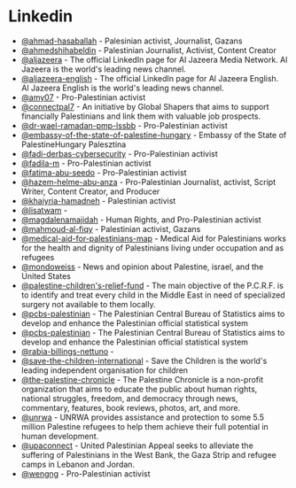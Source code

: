 # Linkedin


- [@ahmad-hasaballah](https://www.linkedin.com/in/ahmad-hasaballah-4958b3230/) - Palesinian activist, Journalist, Gazans
- [@ahmedshihabeldin](https://www.linkedin.com/in/ahmedshihabeldin) - Palestinian Journalist, Activist, Content Creator
- [@aljazeera](https://www.linkedin.com/company/aljazeera/) - The official LinkedIn page for Al Jazeera Media Network. Al Jazeera is the world's leading news channel.
- [@aljazeera-english](https://www.linkedin.com/showcase/aljazeera-english/) - The official LinkedIn page for Al Jazeera English. Al Jazeera English is the world's leading news channel.
- [@amy07](https://www.linkedin.com/in/amy07) - Pro-Palestinian activist
- [@connectpal7](https://www.linkedin.com/company/connectpal7) - An initiative by Global Shapers that aims to support financially Palestinians and link them with valuable job prospects.
- [@dr-wael-ramadan-pmp-lssbb](https://www.linkedin.com/in/dr-wael-ramadan-pmp-lssbb) - Pro-Palestinian activist
- [@embassy-of-the-state-of-palestine-hungary](https://www.linkedin.com/company/embassy-of-the-state-of-palestine-hungary/) -  Embassy of the State of PalestineHungary Palesztina
- [@fadi-derbas-cybersecurity](https://www.linkedin.com/in/fadi-derbas-cybersecurity/) - Pro-Palestinian activist
- [@fadila-m](https://www.linkedin.com/in/fadila-m-b6bb128/) - Pro-Palestinian activist
- [@fatima-abu-seedo](https://www.linkedin.com/in/fatima-abu-seedo-3a598b26/) - Pro-Palestinian activist
- [@hazem-helme-abu-anza](https://www.linkedin.com/in/hazem-helme-abu-anza-122463ba) - Pro-Palestinian Journalist, activist, Script Writer, Content Creator, and Producer
- [@khaiyria-hamadneh](https://www.linkedin.com/in/khaiyria-hamadneh-99471157/) - Palestinian activist
- [@lisatwam](https://www.linkedin.com/in/lisatwam) -
- [@magdalenamajidah](https://www.linkedin.com/in/magdalenamajidah) - Human Rights, and Pro-Palestinian activist
- [@mahmoud-al-fiqy](https://www.linkedin.com/in/mahmoud-al-fiqy-861541b1/) - Palestinian activist, Gazans
- [@medical-aid-for-palestinians-map](https://www.linkedin.com/company/medical-aid-for-palestinians-map-/) - Medical Aid for Palestinians works for the health and dignity of Palestinians living under occupation and as refugees
- [@mondoweiss](https://www.linkedin.com/company/mondoweiss) - News and opinion about Palestine, israel, and the United States
- [@palestine-children's-relief-fund](https://www.linkedin.com/company/palestine-children's-relief-fund/) - The main objective of the P.C.R.F. is to identify and treat every child in the Middle East in need of specialized surgery not available to them locally.
- [@pcbs-palestinian](https://www.linkedin.com/in/pcbs-palestinian-05b630135) - The Palestinian Central Bureau of Statistics aims to develop and enhance the Palestinian official statistical system
- [@pcbs-palestinian](https://www.linkedin.com/in/pcbs-palestinian-05b630135/) - The Palestinian Central Bureau of Statistics aims to develop and enhance the Palestinian official statistical system
- [@rabia-billings-nettuno](https://www.linkedin.com/in/rabia-billings-nettuno-🍉-75784226) -
- [@save-the-children-international](https://www.linkedin.com/company/save-the-children-international/) - Save the Children is the world's leading independent organisation for children
- [@the-palestine-chronicle](https://www.linkedin.com/company/the-palestine-chronicle/) - The Palestine Chronicle is a non-profit organization that aims to educate the public about human rights, national struggles, freedom, and democracy through news, commentary, features, book reviews, photos, art, and more.
- [@unrwa](https://www.linkedin.com/company/unrwa/) - UNRWA provides assistance and protection to some 5.5 million Palestine refugees to help them achieve their full potential in human development.
- [@upaconnect](https://www.linkedin.com/company/upaconnect/) - United Palestinian Appeal seeks to alleviate the suffering of Palestinians in the West Bank, the Gaza Strip and refugee camps in Lebanon and Jordan.
- [@wengng](https://www.linkedin.com/in/wengng/recent-activity/all/) - Pro-Palestinian activist
